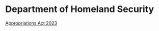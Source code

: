 # Department of Homeland Security

[Appropriations Act 2023](Department%20of%20Homeland%20Security%20b6b56c88b8b3450e897f4254165d4e88/Appropriations%20Act%202023%20a3af43373a124b62bd0c4e2332d44716.md)